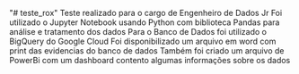 "# teste_rox" 
Teste realizado para o cargo de Engenheiro de Dados Jr
Foi utilizado o Jupyter Notebook usando Python com biblioteca Pandas para análise e tratamento dos dados
Para o Banco de Dados foi utilizado o BigQuery do Google Cloud
Foi disponibilizado um arquivo em word com print das evidencias do banco de dados
Também foi criado um arquivo de PowerBi com um dashboard contento algumas informações sobre os dados
